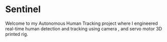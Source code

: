 # Sentinel
Welcome to my Autonomous Human Tracking  project where I engineered real-time human detection and tracking using camera , and servo motor 3D printed rig.
